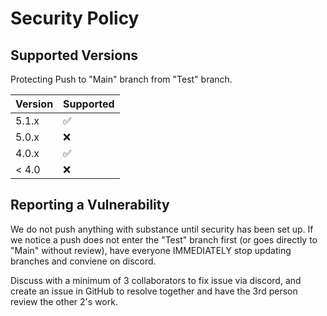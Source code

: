 # Security Policy

## Supported Versions

Protecting Push to "Main" branch from "Test" branch.

| Version | Supported          |
| ------- | ------------------ |
| 5.1.x   | :white_check_mark: |
| 5.0.x   | :x:                |
| 4.0.x   | :white_check_mark: |
| < 4.0   | :x:                |

## Reporting a Vulnerability

We do not push anything with substance until security has been set up. If we notice a push does not enter the "Test" branch first (or goes directly to "Main" without 
review), have everyone IMMEDIATELY stop updating branches and conviene on discord. 

Discuss with a minimum of 3 collaborators to fix issue via discord, and create an issue in GitHub to resolve together and have the 3rd person review the other 2's work.
 
